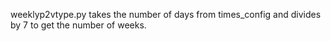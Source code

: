 weeklyp2vtype.py takes the number of days from
times_config and divides by 7 to get the number
of weeks. 